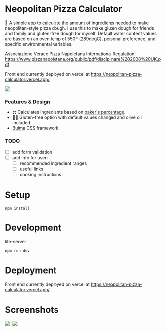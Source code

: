 # Neopolitan Pizza Calculator

:pizza: A simple app to calculate the amount of ingredients needed to make neopolitan-style pizza dough. I use this to make gluten dough for friends and family and gluten-free dough for myself. Default water content values are based on an oven temp of 550F (289degC), personal preference, and specific environmental variables.

Associazione Verace Pizza Napoletana International Regulation: https://www.pizzanapoletana.org/public/pdf/disciplinare%202008%20UK.pdf

Front end currently deployed on vercel at https://neopolitan-pizza-calculator.vercel.app/

<kbd> 
<img src="https://user-images.githubusercontent.com/85373263/136106025-b3cb21a7-833b-41a5-8f71-3b638a481789.png"/>
</kbd>

### Features & Design

- :balance_scale: Calculates ingredients based on [baker's percentage](https://en.wikipedia.org/wiki/Baker_percentage).
- :no_entry_sign::ear_of_rice: Gluten-free option with default values changed and olive oil included.
- [Bulma](https://bulma.io/) CSS framework.

### TODO

- [ ] add form validation
- [ ] add info for user:
  - [ ] recommended ingredient ranges
  - [ ] useful links
  - [ ] cooking instructions

# Setup

```
npm install
```

# Development

lite-server

```
npm run dev
```

# Deployment

Front end currently deployed on vercel at https://neopolitan-pizza-calculator.vercel.app/

# Screenshots

<kbd> 
<img src="https://user-images.githubusercontent.com/85373263/136106025-b3cb21a7-833b-41a5-8f71-3b638a481789.png"/>
</kbd>

<kbd> 
<img src="https://user-images.githubusercontent.com/85373263/136106035-0a7efdba-5f80-482f-96ad-4fcb32119459.png"/>
</kbd>

